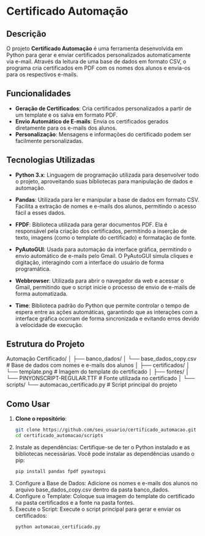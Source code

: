 # Certificado Automação

## Descrição

O projeto **Certificado Automação** é uma ferramenta desenvolvida em Python para gerar e enviar certificados personalizados automaticamente via e-mail. Através da leitura de uma base de dados em formato CSV, o programa cria certificados em PDF com os nomes dos alunos e envia-os para os respectivos e-mails.

## Funcionalidades

- **Geração de Certificados**: Cria certificados personalizados a partir de um template e os salva em formato PDF.
- **Envio Automático de E-mails**: Envia os certificados gerados diretamente para os e-mails dos alunos.
- **Personalização**: Mensagens e informações do certificado podem ser facilmente personalizadas.

## Tecnologias Utilizadas

- **Python 3.x**: Linguagem de programação utilizada para desenvolver todo o projeto, aproveitando suas bibliotecas para manipulação de dados e automação.

- **Pandas**: Utilizada para ler e manipular a base de dados em formato CSV. Facilita a extração de nomes e e-mails dos alunos, permitindo o acesso fácil a esses dados.

- **FPDF**: Biblioteca utilizada para gerar documentos PDF. Ela é responsável pela criação dos certificados, permitindo a inserção de texto, imagens (como o template do certificado) e formatação de fonte.

- **PyAutoGUI**: Usada para automação da interface gráfica, permitindo o envio automático de e-mails pelo Gmail. O PyAutoGUI simula cliques e digitação, interagindo com a interface do usuário de forma programática.

- **Webbrowser**: Utilizada para abrir o navegador da web e acessar o Gmail, permitindo que o script inicie o processo de envio de e-mails de forma automatizada.

- **Time**: Biblioteca padrão do Python que permite controlar o tempo de espera entre as ações automáticas, garantindo que as interações com a interface gráfica ocorram de forma sincronizada e evitando erros devido à velocidade de execução.


## Estrutura do Projeto

Automação Certificado/ │ ├── banco_dados/ │ └── base_dados_copy.csv # Base de dados com nomes e e-mails dos alunos │ ├── certificados/ │ └── template.png # Imagem do template do certificado │ ├── fontes/ │ └── PINYONSCRIPT-REGULAR.TTF # Fonte utilizada no certificado │ └── scripts/ └── automacao_certificado.py # Script principal do projeto



## Como Usar

1. **Clone o repositório**:
   ```bash
   git clone https://github.com/seu_usuario/certificado_automacao.git
   cd certificado_automacao/scripts
   
2. Instale as dependências: Certifique-se de ter o Python instalado e as bibliotecas necessárias. Você pode instalar as dependências usando o pip:
   ```bash
   pip install pandas fpdf pyautogui

3. Configure a Base de Dados: Adicione os nomes e e-mails dos alunos no arquivo base_dados_copy.csv dentro da pasta banco_dados.
4. Configure o Template: Coloque sua imagem do template do certificado na pasta certificados e a fonte na pasta fontes.
5. Execute o Script: Execute o script principal para gerar e enviar os certificados:
   ```bash
   python automacao_certificado.py
